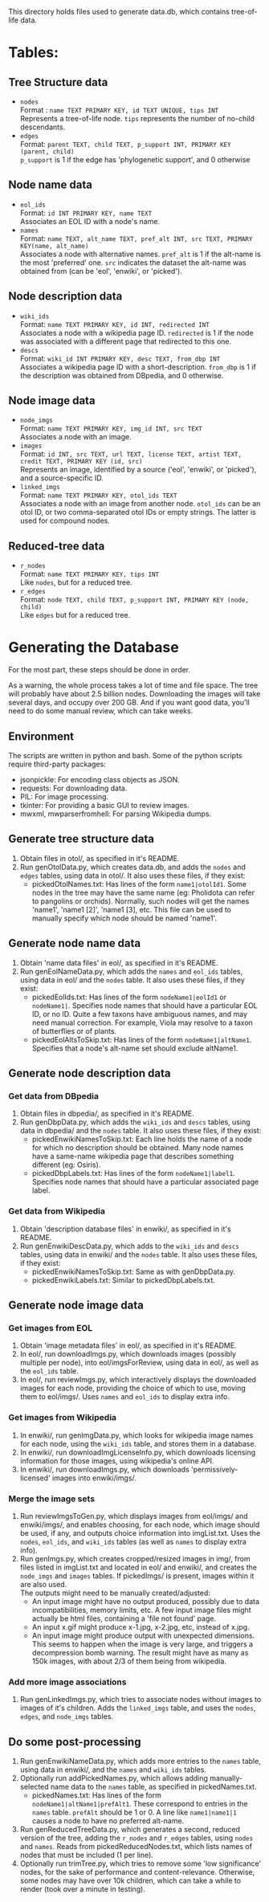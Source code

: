This directory holds files used to generate data.db, which contains tree-of-life data.

# Tables:
## Tree Structure data
-   `nodes` <br>
    Format : `name TEXT PRIMARY KEY, id TEXT UNIQUE, tips INT` <br>
    Represents a tree-of-life node. `tips` represents the number of no-child descendants.
-   `edges` <br>
    Format: `parent TEXT, child TEXT, p_support INT, PRIMARY KEY (parent, child)` <br>
    `p_support` is 1 if the edge has 'phylogenetic support', and 0 otherwise
## Node name data
-   `eol_ids` <br>
    Format: `id INT PRIMARY KEY, name TEXT` <br>
    Associates an EOL ID with a node's name.
-   `names` <br>
    Format: `name TEXT, alt_name TEXT, pref_alt INT, src TEXT, PRIMARY KEY(name, alt_name)` <br>
    Associates a node with alternative names.
    `pref_alt` is 1 if the alt-name is the most 'preferred' one.
    `src` indicates the dataset the alt-name was obtained from (can be 'eol', 'enwiki', or 'picked').
## Node description data
-   `wiki_ids` <br>
    Format: `name TEXT PRIMARY KEY, id INT, redirected INT` <br>
    Associates a node with a wikipedia page ID.
    `redirected` is 1 if the node was associated with a different page that redirected to this one.
-   `descs` <br>
    Format: `wiki_id INT PRIMARY KEY, desc TEXT, from_dbp INT` <br>
    Associates a wikipedia page ID with a short-description.
    `from_dbp` is 1 if the description was obtained from DBpedia, and 0 otherwise.
## Node image data
-   `node_imgs` <br>
    Format: `name TEXT PRIMARY KEY, img_id INT, src TEXT` <br>
    Associates a node with an image.
-   `images` <br>
    Format: `id INT, src TEXT, url TEXT, license TEXT, artist TEXT, credit TEXT, PRIMARY KEY (id, src)` <br>
    Represents an image, identified by a source ('eol', 'enwiki', or 'picked'), and a source-specific ID.
-   `linked_imgs` <br>
    Format: `name TEXT PRIMARY KEY, otol_ids TEXT` <br>
    Associates a node with an image from another node.
    `otol_ids` can be an otol ID, or two comma-separated otol IDs or empty strings.
        The latter is used for compound nodes.
## Reduced-tree data
-   `r_nodes` <br>
    Format: `name TEXT PRIMARY KEY, tips INT` <br>
    Like `nodes`, but for a reduced tree.
-   `r_edges` <br>
    Format: `node TEXT, child TEXT, p_support INT, PRIMARY KEY (node, child)` <br>
    Like `edges` but for a reduced tree.

# Generating the Database

For the most part, these steps should be done in order.

As a warning, the whole process takes a lot of time and file space. The tree will probably
have about 2.5 billion nodes. Downloading the images will take several days, and occupy over
200 GB. And if you want good data, you'll need to do some manual review, which can take weeks.

## Environment
The scripts are written in python and bash.
Some of the python scripts require third-party packages:
-   jsonpickle: For encoding class objects as JSON.
-   requests: For downloading data.
-   PIL: For image processing.
-   tkinter: For providing a basic GUI to review images.
-   mwxml, mwparserfromhell: For parsing Wikipedia dumps.

## Generate tree structure data
1.  Obtain files in otol/, as specified in it's README.
2.  Run genOtolData.py, which creates data.db, and adds the `nodes` and `edges` tables,
    using data in otol/. It also uses these files, if they exist:
    -   pickedOtolNames.txt: Has lines of the form `name1|otolId1`. Some nodes in the
        tree may have the same name (eg: Pholidota can refer to pangolins or orchids).
        Normally, such nodes will get the names 'name1', 'name1 [2]', 'name1 [3], etc.
        This file can be used to manually specify which node should be named 'name1'.

## Generate node name data
1.  Obtain 'name data files' in eol/, as specified in it's README.
2.  Run genEolNameData.py, which adds the `names` and `eol_ids` tables, using data in
    eol/ and the `nodes` table. It also uses these files, if they exist:
    -   pickedEolIds.txt: Has lines of the form `nodeName1|eolId1` or `nodeName1|`.
        Specifies node names that should have a particular EOL ID, or no ID.
        Quite a few taxons have ambiguous names, and may need manual correction.
        For example, Viola may resolve to a taxon of butterflies or of plants.
    -   pickedEolAltsToSkip.txt: Has lines of the form `nodeName1|altName1`.
        Specifies that a node's alt-name set should exclude altName1.

## Generate node description data
### Get data from DBpedia
1.  Obtain files in dbpedia/, as specified in it's README.
2.  Run genDbpData.py, which adds the `wiki_ids` and `descs` tables, using data in
    dbpedia/ and the `nodes` table. It also uses these files, if they exist:
    -   pickedEnwikiNamesToSkip.txt: Each line holds the name of a node for which
        no description should be obtained. Many node names have a same-name
        wikipedia page that describes something different (eg: Osiris).
    -   pickedDbpLabels.txt: Has lines of the form `nodeName1|label1`.
        Specifies node names that should have a particular associated page label.
### Get data from Wikipedia
1.  Obtain 'description database files' in enwiki/, as specified in it's README.
2.  Run genEnwikiDescData.py, which adds to the `wiki_ids` and `descs` tables,
    using data in enwiki/ and the `nodes` table.
    It also uses these files, if they exist:
    -   pickedEnwikiNamesToSkip.txt: Same as with genDbpData.py.
    -   pickedEnwikiLabels.txt: Similar to pickedDbpLabels.txt.

## Generate node image data
### Get images from EOL
1.  Obtain 'image metadata files' in eol/, as specified in it's README.
2.  In eol/, run downloadImgs.py, which downloads images (possibly multiple per node),
    into eol/imgsForReview, using data in eol/, as well as the `eol_ids` table.
3.  In eol/, run reviewImgs.py, which interactively displays the downloaded images for
    each node, providing the choice of which to use, moving them to eol/imgs/.
    Uses `names` and `eol_ids` to display extra info.
### Get images from Wikipedia
1.  In enwiki/, run genImgData.py, which looks for wikipedia image names for each node,
    using the `wiki_ids` table, and stores them in a database.
2.  In enwiki/, run downloadImgLicenseInfo.py, which downloads licensing information for
    those images, using wikipedia's online API.
3.  In enwiki/, run downloadImgs.py, which downloads 'permissively-licensed'
    images into enwiki/imgs/.
### Merge the image sets
1.  Run reviewImgsToGen.py, which displays images from eol/imgs/ and enwiki/imgs/,
    and enables choosing, for each node, which image should be used, if any,
    and outputs choice information into imgList.txt. Uses the `nodes`,
    `eol_ids`, and `wiki_ids` tables (as well as `names` to display extra info).
2.  Run genImgs.py, which creates cropped/resized images in img/, from files listed in
    imgList.txt and located in eol/ and enwiki/, and creates the `node_imgs` and
    `images` tables. If pickedImgs/ is present, images within it are also used. <br>
    The outputs might need to be manually created/adjusted:
    -   An input image might have no output produced, possibly due to
        data incompatibilities, memory limits, etc. A few input image files
        might actually be html files, containing a 'file not found' page.
    -   An input x.gif might produce x-1.jpg, x-2.jpg, etc, instead of x.jpg.
    -   An input image might produce output with unexpected dimensions.
        This seems to happen when the image is very large, and triggers a
        decompression bomb warning.
    The result might have as many as 150k images, with about 2/3 of them
    being from wikipedia.
### Add more image associations
1.  Run genLinkedImgs.py, which tries to associate nodes without images to
    images of it's children. Adds the `linked_imgs` table, and uses the
    `nodes`, `edges`, and `node_imgs` tables.

## Do some post-processing
1.  Run genEnwikiNameData.py, which adds more entries to the `names` table,
    using data in enwiki/, and the `names` and `wiki_ids` tables.
2.  Optionally run addPickedNames.py, which allows adding manually-selected name data to
    the `names` table, as specified in pickedNames.txt.
    -   pickedNames.txt: Has lines of the form `nodeName1|altName1|prefAlt1`.
        These correspond to entries in the `names` table. `prefAlt` should be 1 or 0.
        A line like `name1|name1|1` causes a node to have no preferred alt-name.
3.  Run genReducedTreeData.py, which generates a second, reduced version of the tree,
    adding the `r_nodes` and `r_edges` tables, using `nodes` and `names`. Reads from
    pickedReducedNodes.txt, which lists names of nodes that must be included (1 per line).
4.  Optionally run trimTree.py, which tries to remove some 'low significance' nodes,
    for the sake of performance and content-relevance. Otherwise, some nodes may have
    over 10k children, which can take a while to render (took over a minute in testing).
